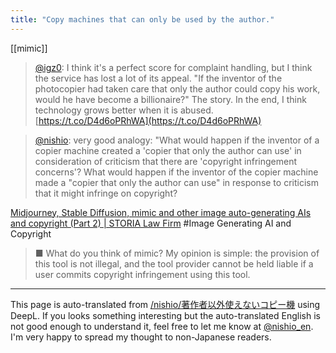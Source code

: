 ```yaml
---
title: "Copy machines that can only be used by the author."
---
```


[[mimic]]
> [@igz0](https://twitter.com/igz0/status/1570028046757036034): I think it's a perfect score for complaint handling, but I think the service has lost a lot of its appeal.
> "If the inventor of the photocopier had taken care that only the author could copy his work, would he have become a billionaire?" The story.
> In the end, I think technology grows better when it is abused.
> [https://t.co/D4d6oPRhWA](https://t.co/D4d6oPRhWA)

> [@nishio](https://twitter.com/nishio/status/1570307253047267328?s=20&t=ihpqJxX5_JQ2bPIUUXIzSw): very good analogy: "What would happen if the inventor of a copier machine created a 'copier that only the author can use' in consideration of criticism that there are 'copyright infringement concerns'? What would happen if the inventor of the copier machine made a "copier that only the author can use" in response to criticism that it might infringe on copyright?


[Midjourney, Stable Diffusion, mimic and other image auto-generating AIs and copyright (Part 2) | STORIA Law Firm](https://storialaw.jp/blog/8883) #Image Generating AI and Copyright
> ■ What do you think of mimic?
>  My opinion is simple: the provision of this tool is not illegal, and the tool provider cannot be held liable if a user commits copyright infringement using this tool.

---
This page is auto-translated from [/nishio/著作者以外使えないコピー機](https://scrapbox.io/nishio/著作者以外使えないコピー機) using DeepL. If you looks something interesting but the auto-translated English is not good enough to understand it, feel free to let me know at [@nishio_en](https://twitter.com/nishio_en). I'm very happy to spread my thought to non-Japanese readers.